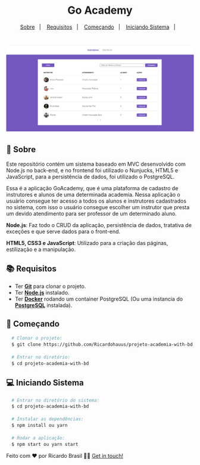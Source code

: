 <h1 align="center">
Go Academy
</h1>

<p align="center">
  <a href="#page_with_curl-sobre">Sobre</a>&nbsp;&nbsp;&nbsp;|&nbsp;&nbsp;&nbsp;
  <a href="#books-requisitos">Requisitos</a>&nbsp;&nbsp;&nbsp;|&nbsp;&nbsp;&nbsp;
  <a href="#rocket-começando">Começando</a>&nbsp;&nbsp;&nbsp;|&nbsp;&nbsp;&nbsp;
  <a href="#computer-iniciando-sistema">Iniciando Sistema</a>&nbsp;&nbsp;&nbsp;|&nbsp;&nbsp;&nbsp;
</p>

<h1 align="center">
     <img alt="" src="https://raw.githubusercontent.com/Ricardohauus/projeto-academia-with-bd/master/imagens/PaginaPrincipal.png" />
</h1>

## :page_with_curl: Sobre
Este repositório contém um sistema baseado em MVC desenvolvido com Node.js no back-end, e no frontend foi utilizado o Nunjucks, HTML5 e JavaScript, para a persistência de dados, foi utilizado o PostgreSQL.

Essa é a aplicação GoAcademy, que é uma plataforma de cadastro de instrutores e alunos de uma determinada academia. Nessa aplicação o usuário consegue ter acesso a todos os alunos e instrutores cadastrados no sistema, com isso o usuário consegue escolher um instrutor que presta um devido atendimento para ser professor de um determinado aluno.

**Node.js**: Faz todo o CRUD da aplicação, persistência de dados, tratativa de exceções e que serve dados para o front-end.

**HTML5, CSS3 e JavaScript**: Utilizado para a criação das páginas, estilização e a manipulação.


## :books: Requisitos
- Ter [**Git**](https://git-scm.com/) para clonar o projeto.
- Ter [**Node.js**](https://nodejs.org/en/) instalado.
- Ter [**Docker**](https://www.docker.com/) rodando um container PostgreSQL (Ou uma instancia do [**PostgreSQL**](https://www.postgresql.org/download/) instalada).

## :rocket: Começando
``` bash
  # Clonar o projeto:
  $ git clone https://github.com/Ricardohauus/projeto-academia-with-bd

  # Entrar no diretório:
  $ cd projeto-academia-with-bd
```

## :computer: Iniciando Sistema
```bash
  # Entrar no diretório do sistema:
  $ cd projeto-academia-with-bd

  # Instalar as dependências:
  $ npm install ou yarn 

  # Rodar a aplicação:
  $ npm start ou yarn start
```


Feito com ❤️ por Ricardo Brasil 👋🏻 [Get in touch!](https://github.com/Ricardohauus)
